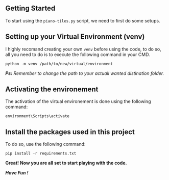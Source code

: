 ## Getting Started
To start using the `piano-tiles.py` script, we need to first do some setups.

## Setting up your Virtual Environment (venv)
I highly recomand creating your own `venv` before using the code, to do so, all you need to do is to execute the following command in your CMD.
```
python -m venv /path/to/new/virtual/environment
```
***Ps:** Remember to change the path to your actuall wanted distination folder.*

## Activating the environement 
The activation of the virtual environement is done using the following command: 
```
environment\Scripts\activate
```

## Install the packages used in this project
To do so, use the following command: 
```
pip install -r requirements.txt
```

**Great! Now you are all set to start playing with the code.**

***Have Fun !***



